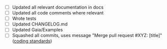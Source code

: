 <!-- < < < < < < < < < < < < < < < < < < < < < < < < < < < < < < < < < ☺ 
v                               ✰  Thanks for creating a PR! ✰    
v    Before smashing the submit button please review the checkboxes. 
v    If a checkbox is n/a - please still include it but + a little note why
☺ > > > > > > > > > > > > > > > > > > > > > > > > > > > > > > > > >  --> 

* [ ] Updated all relevant documentation in docs
* [ ] Updated all code comments where relevant
* [ ] Wrote tests
* [ ] Updated CHANGELOG.md
* [ ] Updated Gaia/Examples
* [ ] Squashed all commits, uses message "Merge pull request #XYZ: [title]" ([coding standards](https://github.com/tendermint/coding/blob/master/README.md#merging-a-pr))
